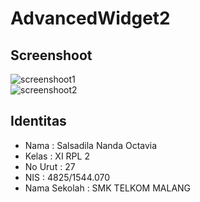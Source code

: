 # AdvancedWidget2
## Screenshoot
![screenshoot1](https://docs.google.com/uc?id=0B6dQ_77su8ceMmRhNHVnOElqVUU)<br>
![screenshoot2](https://docs.google.com/uc?id=0B6dQ_77su8cebmV4bEt6ZDZoaXc)
## Identitas
<ul>
<li>Nama  : Salsadila Nanda Octavia<br>
<li>Kelas : XI RPL 2<br>
<li>No Urut : 27<br>
<li>NIS : 4825/1544.070<br>
<li>Nama Sekolah  : SMK TELKOM MALANG
</ul>

